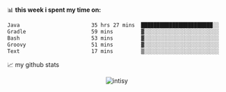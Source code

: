 📊 **this week i spent my time on:**
<!--START_SECTION:waka-->

```txt
Java                       35 hrs 27 mins  ███████████████████████░░   91.64 %
Gradle                     59 mins         ▓░░░░░░░░░░░░░░░░░░░░░░░░   02.57 %
Bash                       53 mins         ▓░░░░░░░░░░░░░░░░░░░░░░░░   02.29 %
Groovy                     51 mins         ▓░░░░░░░░░░░░░░░░░░░░░░░░   02.21 %
Text                       17 mins         ▒░░░░░░░░░░░░░░░░░░░░░░░░   00.75 %
```

<!--END_SECTION:waka-->


📈 my github stats

<p align="center"> <img src="https://github-readme-stats.vercel.app/api?username=intisy&show_icons=true&theme=gotham" alt="intisy" />




